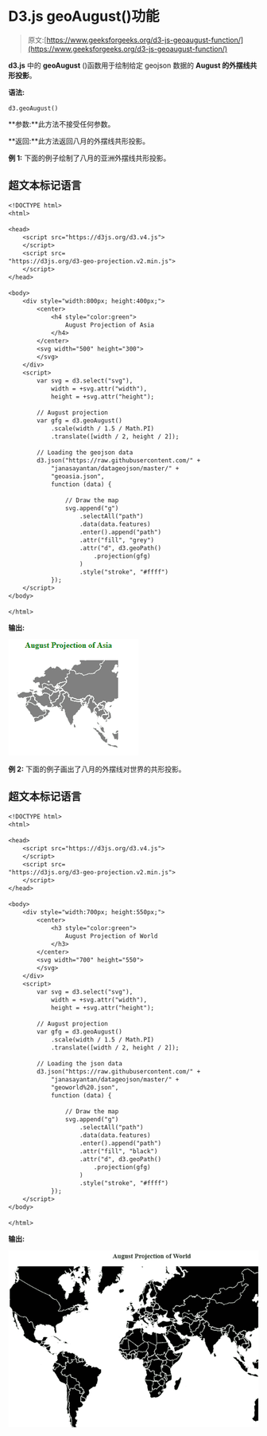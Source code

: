 # D3.js geoAugust()功能

> 原文:[https://www.geeksforgeeks.org/d3-js-geoaugust-function/](https://www.geeksforgeeks.org/d3-js-geoaugust-function/)

**d3.js** 中的 **geoAugust** ()函数用于绘制给定 geojson 数据的 **August 的外摆线共形投影**。

**语法:**

```
d3.geoAugust()

```

**参数:**此方法不接受任何参数。

**返回:**此方法返回八月的外摆线共形投影。

**例 1:** 下面的例子绘制了八月的亚洲外摆线共形投影。

## 超文本标记语言

```
<!DOCTYPE html>
<html>

<head>
    <script src="https://d3js.org/d3.v4.js">
    </script>
    <script src=
"https://d3js.org/d3-geo-projection.v2.min.js">
    </script>
</head>

<body>
    <div style="width:800px; height:400px;">
        <center>
            <h4 style="color:green">
                August Projection of Asia
            </h4>
        </center>
        <svg width="500" height="300">
        </svg>
    </div>
    <script>
        var svg = d3.select("svg"),
            width = +svg.attr("width"),
            height = +svg.attr("height");

        // August projection
        var gfg = d3.geoAugust()
            .scale(width / 1.5 / Math.PI)
            .translate([width / 2, height / 2]);

        // Loading the geojson data 
        d3.json("https://raw.githubusercontent.com/" +
            "janasayantan/datageojson/master/" +
            "geoasia.json",
            function (data) {

                // Draw the map
                svg.append("g")
                    .selectAll("path")
                    .data(data.features)
                    .enter().append("path")
                    .attr("fill", "grey")
                    .attr("d", d3.geoPath()
                        .projection(gfg)
                    )
                    .style("stroke", "#ffff")
            });
    </script>
</body>

</html>
```

**输出:**

![](img/7833f86c3662125283f90769f2ace15c.png)

**例 2:** 下面的例子画出了八月的外摆线对世界的共形投影。

## 超文本标记语言

```
<!DOCTYPE html>
<html>

<head>
    <script src="https://d3js.org/d3.v4.js">
    </script>
    <script src=
"https://d3js.org/d3-geo-projection.v2.min.js">
    </script>
</head>

<body>
    <div style="width:700px; height:550px;">
        <center>
            <h3 style="color:green">
                August Projection of World
            </h3>
        </center>
        <svg width="700" height="550">
        </svg>
    </div>
    <script>
        var svg = d3.select("svg"),
            width = +svg.attr("width"),
            height = +svg.attr("height");

        // August projection
        var gfg = d3.geoAugust()
            .scale(width / 1.5 / Math.PI)
            .translate([width / 2, height / 2]);

        // Loading the json data
        d3.json("https://raw.githubusercontent.com/" +
            "janasayantan/datageojson/master/" +
            "geoworld%20.json",
            function (data) {

                // Draw the map
                svg.append("g")
                    .selectAll("path")
                    .data(data.features)
                    .enter().append("path")
                    .attr("fill", "black")
                    .attr("d", d3.geoPath()
                        .projection(gfg)
                    )
                    .style("stroke", "#ffff")
            });
    </script>
</body>

</html>
```

**输出:**

![](img/a886269a18589685a07e7e6c33c18587.png)